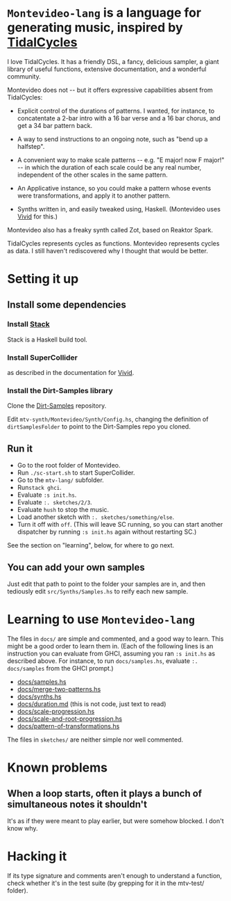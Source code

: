 # `Montevideo-lang` is a language for generating music, inspired by [TidalCycles](https://tidalcycles.org/index.php/Welcome)

I love TidalCycles. It has a friendly DSL,
a fancy, delicious sampler,
a giant library of useful functions,
extensive documentation, and a wonderful community.

Montevideo does not --
but it offers expressive capabilities absent from TidalCycles:

* Explicit control of the durations of patterns. I wanted, for instance,
to concatentate a 2-bar intro with a 16 bar verse and a 16 bar chorus,
and get a 34 bar pattern back.

* A way to send instructions to an ongoing note,
such as "bend up a halfstep".

* A convenient way to make scale patterns -- e.g. "E major! now F major!" --
in which the duration of each scale could be any real number,
independent of the other scales in the same pattern.

* An Applicative instance,
so you could make a pattern whose events were transformations,
and apply it to another pattern.

* Synths written in, and easily tweaked using, Haskell.
(Montevideo uses [Vivid](https://github.com/vivid-synth/vivid)
for this.)

Montevideo also has a freaky synth called Zot,
based on Reaktor Spark.

TidalCycles represents cycles as functions.
Montevideo represents cycles as data.
I still haven't rediscovered why I thought that would be better.


# Setting it up

## Install some dependencies

### Install [Stack](https://docs.haskellstack.org/en/stable/README/)

Stack is a Haskell build tool.

### Install SuperCollider

as described in the documentation for [Vivid](https://www.vivid-synth.com/).

### Install the Dirt-Samples library

Clone the
[Dirt-Samples](https://github.com/tidalcycles/Dirt-Samples) repository.

Edit `mtv-synth/Montevideo/Synth/Config.hs`, changing the definition of `dirtSamplesFolder` to point to the Dirt-Samples repo you cloned.


## Run it

* Go to the root folder of Montevideo.
* Run `./sc-start.sh` to start SuperCollider.
* Go to the `mtv-lang/` subfolder.
* Run`stack ghci`.
* Evaluate `:s init.hs`.
* Evaluate `:. sketches/2/3`.
* Evaluate `hush` to stop the music.
* Load another sketch with `:. sketches/something/else`.
* Turn it off with `off`. (This will leave SC running, so you can start another dispatcher by running `:s init.hs` again without restarting SC.)

See the section on "learning", below, for where to go next.

## You can add your own samples

Just edit that path to point to the folder your samples are in,
and then tediously edit `src/Synths/Samples.hs`
to reify each new sample.


# Learning to use `Montevideo-lang`

The files in `docs/` are simple and commented, and a good way to learn.
This might be a good order to learn them in.
(Each of the following lines is an instruction you can evaluate from GHCI,
assuming you ran `:s init.hs` as described above.
For instance, to run `docs/samples.hs`, evaluate `:. docs/samples`
from the GHCI prompt.)

* [docs/samples.hs](docs/samples.hs)
* [docs/merge-two-patterns.hs](docs/merge-two-patterns.hs)
* [docs/synths.hs](docs/synths.hs)
* [docs/duration.md](docs/duration.md) (this is not code, just text to read)
* [docs/scale-progression.hs](docs/scale-progression.hs)
* [docs/scale-and-root-progression.hs](docs/scale-and-root-progression.hs)
* [docs/pattern-of-transformations.hs](docs/pattern-of-transformations.hs)

The files in `sketches/` are neither simple nor well commented.


# Known problems

## When a loop starts, often it plays a bunch of simultaneous notes it shouldn't

It's as if they were meant to play earlier, but were somehow blocked.
I don't know why.


# Hacking it

If its type signature and comments aren't enough to understand a function,
check whether it's in the test suite
(by grepping for it in the mtv-test/ folder).

